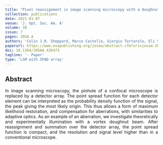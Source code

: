 ```yaml
---
title: "Pixel reassignment in image scanning microscopy with a doughnut beam: example of maximum likelihood restoration"
collection: publications
date: 2021-01-07
venue: 'J. Opt. Soc. Am. A'
volume: 38
issue: 7
pages: JOSA A
authors: 'Colin J.R. Sheppard, Marco Castello, Giorgio Tortarolo, Eli Slenders, Takahiro Deguchi, Sami V. Koho, Paolo Bianchini, Giuseppe Vicidomini, Alberto Diaspro'
paperurl: https://www.osapublishing.org/josaa/abstract.cfm?uri=josaa-38-7-1075
doi: 10.1364/JOSAA.426473
tagline: '- Paper'
type: 'LSM with SPAD array'
---
```


<h2> Abstract </h2>
<p align= "justify">
In image scanning microscopy, the pinhole of a confocal microscope is replaced by a detector array. The point spread function for each detector element can be interpreted as the probability density function of the signal, the peak giving the most likely origin. This thus allows a form of maximum likelihood restoration, and compensation for aberrations, with similarities to adaptive optics. As an example of an aberration, we investigate theoretically and experimentally illumination with a vortex doughnut beam. After reassignment and summation over the detector array, the point spread function is compact, and the resolution and signal level higher than in a conventional microscope.
